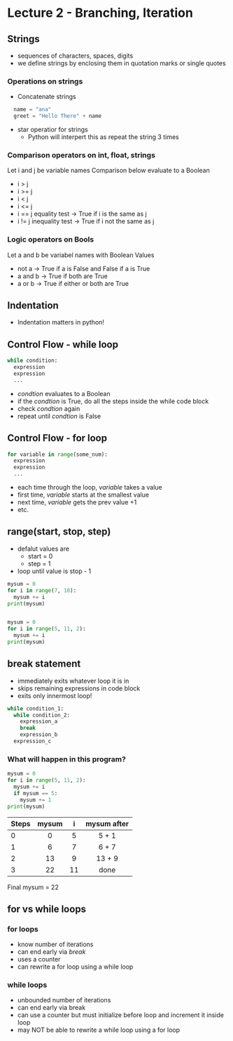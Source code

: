 # Lecture 2 - Branching, Iteration

## Strings
* sequences of characters, spaces, digits
* we define strings by enclosing them in quotation marks or single quotes

### Operations on strings
* Concatenate strings
``` python
  name = "ana"
  greet = "Hello There" + name
```
* star operatior for strings
  * Python will interpert this as repeat the string 3 times

### Comparison operators on int, float, strings
Let i and j be variable names
Comparison below evaluate to a Boolean
* i > j
* i >= j
* i < j
* i <= j
* i == j equality test -> True if i is the same as j
* i != j inequality test -> True if i not the same as j

### Logic operators on Bools
Let a and b be variabel names with Boolean Values

* not a     -> True if a is False and False if a is True
* a and b   -> True if both are True
* a or b    -> True if either or both are True

## Indentation
* Indentation matters in python!

## Control Flow - while loop
``` python
while condition:
  expression
  expression
  ...
```
* *condtion* evaluates to a Boolean
* if the *condtion* is True, do all the steps inside the while code block
* check *condtion* again
* repeat until *condtion* is False

## Control Flow - for loop
``` python
for variable in range(some_num):
  expression
  expression
  ...
```
* each time through the loop, *variable* takes a value
* first time, *variable* starts at the smallest value
* next time, *variable* gets the prev value +1
* etc.

## range(start, stop, step)
* defalut values are
  * start = 0
  * step = 1
* loop until value is stop - 1
``` python
mysum = 0
for i in range(7, 10):
  mysum += i
print(mysum)


mysum = 0
for i in range(5, 11, 2):
  mysum += i
print(mysum)

```
## break statement
* immediately exits whatever loop it is in
* skips remaining expressions in code block
* exits only innermost loop!

``` python
while condition_1:
  while condition_2:
    expression_a
    break
    expression_b
  expression_c
```

### What will happen in this program?

``` python
mysum = 0
for i in range(5, 11, 2):
  mysum += i
  if mysum == 5:
    mysum += 1
print(mysum)
```

| Steps |      mysum    |   i   |   mysum after    |
|-------|:-------------:|:-----:|:----------------:|
| 0     |       0       |   5   |     5 + 1        |
| 1     |       6       |   7   |     6 + 7        |
| 2     |       13      |   9   |     13 + 9       |
| 3     |       22      |   11  |     done         |

Final mysum = 22

## for vs while loops
### for loops
* know number of iterations
* can end early via *break*
* uses a counter
* can rewrite a for loop using a while loop

### while loops
* unbounded number of iterations
* can end early via break
* can use a counter but must initialize before loop and increment it inside loop
* may NOT be able to rewrite a while loop using a for loop
